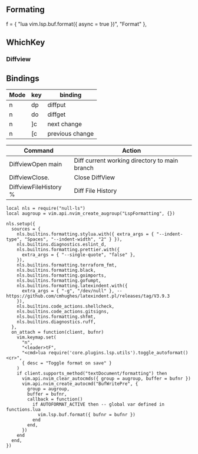 

## Formating
f = { "<cmd>lua vim.lsp.buf.format({ async = true })<cr>", "Format" },

## WhichKey

### Diffview

## Bindings

| Mode    | key                    | binding                                                |
| ------- | ---------------------- | ------------------------------------------------------ |
| n       | dp                     | diffput                                                |
| n       | do                     | diffget                                                |
| n       | ]c                     | next change                                            |
| n       | [c                     | previous change                                        |


|  Command                  | Action                                                                     |
---------------------- | ---------------------------------------------- |
| DiffviewOpen main    | Diff current working directory to main branch  |
| DiffviewClose.             | Close DiffView                                                      |
| DiffviewFileHistory % | Diff File History                                                     |

```
local nls = require("null-ls")
local augroup = vim.api.nvim_create_augroup("LspFormatting", {})

nls.setup({
  sources = {
    nls.builtins.formatting.stylua.with({ extra_args = { "--indent-type", "Spaces", "--indent-width", "2" } }),
    nls.builtins.diagnostics.eslint_d,
    nls.builtins.formatting.prettier.with({
      extra_args = { "--single-quote", "false" },
    }),
    nls.builtins.formatting.terraform_fmt,
    nls.builtins.formatting.black,
    nls.builtins.formatting.goimports,
    nls.builtins.formatting.gofumpt,
    nls.builtins.formatting.latexindent.with({
      extra_args = { "-g", "/dev/null" }, -- https://github.com/cmhughes/latexindent.pl/releases/tag/V3.9.3
    }),
    nls.builtins.code_actions.shellcheck,
    nls.builtins.code_actions.gitsigns,
    nls.builtins.formatting.shfmt,
    nls.builtins.diagnostics.ruff,
  },
  on_attach = function(client, bufnr)
    vim.keymap.set(
      "n",
      "<leader>tF",
      "<cmd>lua require('core.plugins.lsp.utils').toggle_autoformat()<cr>",
      { desc = "Toggle format on save" }
    )
    if client.supports_method("textDocument/formatting") then
      vim.api.nvim_clear_autocmds({ group = augroup, buffer = bufnr })
      vim.api.nvim_create_autocmd("BufWritePre", {
        group = augroup,
        buffer = bufnr,
        callback = function()
          if AUTOFORMAT_ACTIVE then -- global var defined in functions.lua
            vim.lsp.buf.format({ bufnr = bufnr })
          end
        end,
      })
    end
  end,
})
``` 
